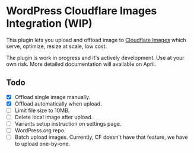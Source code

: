 # WordPress Cloudflare Images Integration (WIP)

This plugin lets you upload and offload image to [Cloudflare Images](https://www.cloudflare.com/products/cloudflare-images/) which serve, optimize, resize at scale, low cost.

The plugin is work in progress and it's actively development. Use at your own risk. More detailed documentation will available on April.

## Todo
- [x]  Offload single image manually.
- [x]  Offload automatically when upload.
- [ ]  Limit file size to 10MB.
- [ ]  Delete local image after upload.
- [ ]  Variants setup instruction on settings page.
- [ ]  WordPress.org repo.
- [ ]  Batch upload images. Currently, CF doesn't have that feature, we have to upload one-by-one.